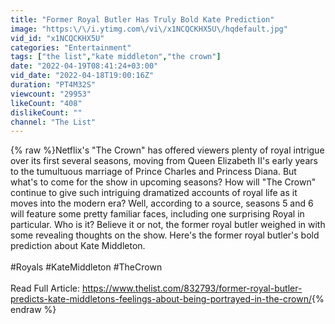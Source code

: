 ```yaml
---
title: "Former Royal Butler Has Truly Bold Kate Prediction"
image: "https:\/\/i.ytimg.com\/vi\/x1NCQCKHX5U\/hqdefault.jpg"
vid_id: "x1NCQCKHX5U"
categories: "Entertainment"
tags: ["the list","kate middleton","the crown"]
date: "2022-04-19T08:41:24+03:00"
vid_date: "2022-04-18T19:00:16Z"
duration: "PT4M32S"
viewcount: "29953"
likeCount: "408"
dislikeCount: ""
channel: "The List"
---
```

{% raw %}Netflix's &quot;The Crown&quot; has offered viewers plenty of royal intrigue over its first several seasons, moving from Queen Elizabeth II's early years to the tumultuous marriage of Prince Charles and Princess Diana. But what's to come for the show in upcoming seasons? How will &quot;The Crown&quot; continue to give such intriguing dramatized accounts of royal life as it moves into the modern era? Well, according to a source, seasons 5 and 6 will feature some pretty familiar faces, including one surprising Royal in particular. Who is it? Believe it or not, the former royal butler weighed in with some revealing thoughts on the show. Here's the former royal butler's bold prediction about Kate Middleton.<br /><br />#Royals #KateMiddleton #TheCrown<br /><br />Read Full Article: <a rel="nofollow" target="blank" href="https://www.thelist.com/832793/former-royal-butler-predicts-kate-middletons-feelings-about-being-portrayed-in-the-crown/">https://www.thelist.com/832793/former-royal-butler-predicts-kate-middletons-feelings-about-being-portrayed-in-the-crown/</a>{% endraw %}
